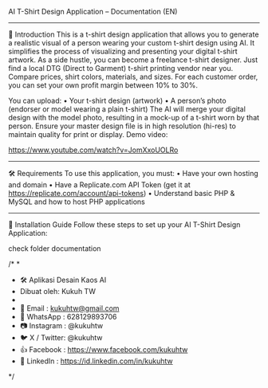 AI T-Shirt Design Application – Documentation (EN)
________________________________________
🌟 Introduction
This is a t-shirt design application that allows you to generate a realistic visual of a person wearing your custom t-shirt design using AI. 
It simplifies the process of visualizing and presenting your digital t-shirt artwork.
As a side hustle, you can become a freelance t-shirt designer. 
Just find a local DTG (Direct to Garment) t-shirt printing vendor near you. 
Compare prices, shirt colors, materials, and sizes. For each customer order, 
you can set your own profit margin between 10% to 30%.

You can upload:
•	Your t-shirt design (artwork)
•	A person’s photo (endorser or model wearing a plain t-shirt)
The AI will merge your digital design with the model photo, resulting in a mock-up of a t-shirt worn by that person.
Ensure your master design file is in high resolution (hi-res) to maintain quality for print or display.
Demo video:

https://www.youtube.com/watch?v=JomXxoUOLRo
________________________________________
🛠 Requirements
To use this application, you must:
•	Have your own hosting and domain
•	Have a Replicate.com API Token (get it at https://replicate.com/account/api-tokens)
•	Understand basic PHP & MySQL and how to host PHP applications
________________________________________
🚀 Installation Guide
Follow these steps to set up your AI T-Shirt Design Application:


check folder documentation


/*
 * 
 * 🛠️ Aplikasi Desain Kaos AI
 * Dibuat oleh: Kukuh TW
 *
 * 📧 Email     : kukuhtw@gmail.com
 * 📱 WhatsApp  : 628129893706
 * 📷 Instagram : @kukuhtw
 * 🐦 X / Twitter: @kukuhtw
 * 👍 Facebook  : https://www.facebook.com/kukuhtw
 * 💼 LinkedIn  : https://id.linkedin.com/in/kukuhtw

*/
